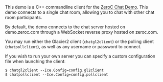 This demo is a C++ commandline client for the [ZeroC Chat Demo](https://zeroc.com/chat/index.html). This demo connects to a single chat room, allowing you to chat with other chat room participants.

By default, the demo connects to the chat server hosted on demo.zeroc.com through a WebSocket reverse proxy hosted on zeroc.com.

You may run either the Glacier2 client (`chatgl2client`) or the polling client (`chatpollclient`), as well as any username or password to connect.


If you wish to run your own server you can specify a custom configuration file when launching the client:

```
$ chatgl2client --Ice.Config=config.gl2client
$ chatpollclient --Ice.Config=config.pollclient
```
